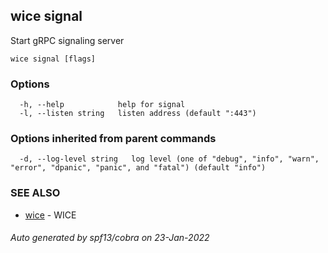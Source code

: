 ## wice signal

Start gRPC signaling server

```
wice signal [flags]
```

### Options

```
  -h, --help            help for signal
  -l, --listen string   listen address (default ":443")
```

### Options inherited from parent commands

```
  -d, --log-level string   log level (one of "debug", "info", "warn", "error", "dpanic", "panic", and "fatal") (default "info")
```

### SEE ALSO

* [wice](wice.md)	 - WICE

###### Auto generated by spf13/cobra on 23-Jan-2022
